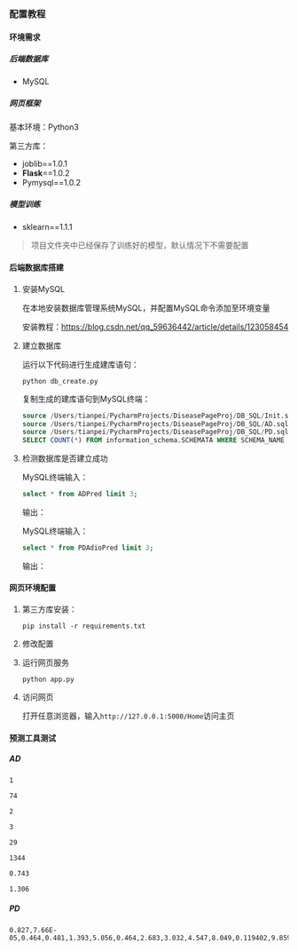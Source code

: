 ### 配置教程

#### 环境需求

##### 后端数据库

- MySQL

##### 网页框架

基本环境：Python3

第三方库：

- joblib==1.0.1
- **Flask**==1.0.2
- Pymysql==1.0.2

##### 模型训练

- sklearn==1.1.1

> 项目文件夹中已经保存了训练好的模型，默认情况下不需要配置



#### 后端数据库搭建

1. 安装MySQL

   在本地安装数据库管理系统MySQL，并配置MySQL命令添加至环境变量

   安装教程：https://blog.csdn.net/qq_59636442/article/details/123058454

2. 建立数据库

   运行以下代码进行生成建库语句：

   ```shell
   python db_create.py
   ```

   复制生成的建库语句到MySQL终端：

   ```sql
   source /Users/tianpei/PycharmProjects/DiseasePageProj/DB_SQL/Init.sql;
   source /Users/tianpei/PycharmProjects/DiseasePageProj/DB_SQL/AD.sql;
   source /Users/tianpei/PycharmProjects/DiseasePageProj/DB_SQL/PD.sql;
   SELECT COUNT(*) FROM information_schema.SCHEMATA WHERE SCHEMA_NAME = 'NeuorDisease';
   ```

3. 检测数据库是否建立成功

   MySQL终端输入：

   ```sql
   select * from ADPred limit 3;
   ```

   输出：

   MySQL终端输入：

   ```sql
   select * from PDAdioPred limit 3;
   ```

   输出：





#### 网页环境配置

1. 第三方库安装：

   ```shell
   pip install -r requirements.txt
   ```

2. 修改配置

3. 运行网页服务

   ```shell
   python app.py
   ```

4. 访问网页

   打开任意浏览器，输入`http://127.0.0.1:5000/Home`访问主页



#### 预测工具测试

##### AD

```
1 

74 

2 

3 

29 

1344 

0.743 

1.306
```

##### PD

```
0.827,7.66E-05,0.464,0.481,1.393,5.056,0.464,2.683,3.032,4.547,8.049,0.119402,9.859,108.015,107.959,102.496,116.847,192,191,0.09263342
```











